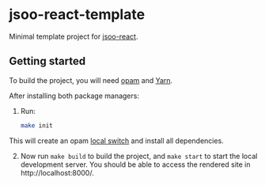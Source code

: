 # jsoo-react-template

Minimal template project for [jsoo-react](https://github.com/ml-in-barcelona/jsoo-react).

## Getting started

To build the project, you will need [opam](https://opam.ocaml.org/doc/Install.html) and [Yarn](https://yarnpkg.com/getting-started/install).

After installing both package managers:

1. Run:

    ```bash
    make init
    ```

This will create an opam [local switch](https://opam.ocaml.org/blog/opam-local-switches/) and install all dependencies.

2. Now run `make build` to build the project, and `make start` to start the local development server. You should be able to access the rendered site in http://localhost:8000/.
